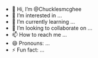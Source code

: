 - 👋 Hi, I’m @Chucklesmcghee
- 👀 I’m interested in ...
- 🌱 I’m currently learning ...
- 💞️ I’m looking to collaborate on ...
- 📫 How to reach me ...
- 😄 Pronouns: ...
- ⚡ Fun fact: ...

<!---
Chucklesmcghee/Chucklesmcghee is a ✨ special ✨ repository because its `README.md` (this file) appears on your GitHub profile.
You can click the Preview link to take a look at your changes.
--->
